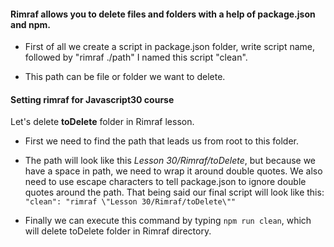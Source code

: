 
#### Rimraf allows you to delete files and folders with a help of package.json and npm.

* First of all we create a script in package.json folder, write script name, followed by "rimraf ./path"
I named this script "clean".

* This path can be file or folder we want to delete.

#### Setting rimraf for Javascript30 course

Let's delete **toDelete** folder in Rimraf lesson.

* First we need to find the path that leads us from root to this folder.

* The path will look like this *Lesson 30/Rimraf/toDelete*, but because we have a space in path, we need to wrap it around double quotes. We also need to use escape characters to tell package.json to ignore double quotes around the path. 
That being said our final script will look like this:
```  "clean": "rimraf \"Lesson 30/Rimraf/toDelete\"" ```

* Finally we can execute this command by typing ``` npm run clean ```, which will delete toDelete folder in Rimraf directory. 

